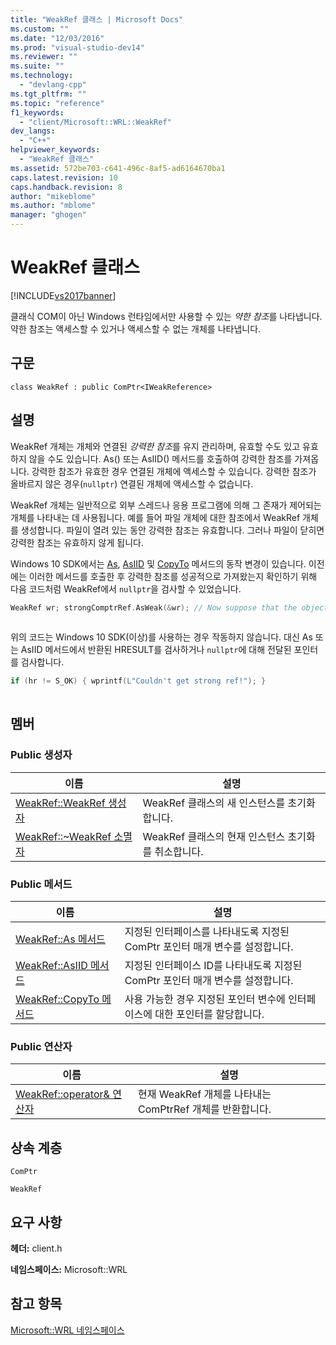 ```yaml
---
title: "WeakRef 클래스 | Microsoft Docs"
ms.custom: ""
ms.date: "12/03/2016"
ms.prod: "visual-studio-dev14"
ms.reviewer: ""
ms.suite: ""
ms.technology: 
  - "devlang-cpp"
ms.tgt_pltfrm: ""
ms.topic: "reference"
f1_keywords: 
  - "client/Microsoft::WRL::WeakRef"
dev_langs: 
  - "C++"
helpviewer_keywords: 
  - "WeakRef 클래스"
ms.assetid: 572be703-c641-496c-8af5-ad6164670ba1
caps.latest.revision: 10
caps.handback.revision: 8
author: "mikeblome"
ms.author: "mblome"
manager: "ghogen"
---
```

# WeakRef 클래스
[!INCLUDE[vs2017banner](../assembler/inline/includes/vs2017banner.md)]

클래식 COM이 아닌 Windows 런타임에서만 사용할 수 있는 *약한 참조*를 나타냅니다. 약한 참조는 액세스할 수 있거나 액세스할 수 없는 개체를 나타냅니다.  
  
## 구문  
  
```  
class WeakRef : public ComPtr<IWeakReference>  
```  
  
## 설명  
 WeakRef 개체는 개체와 연결된 *강력한 참조*를 유지 관리하며, 유효할 수도 있고 유효하지 않을 수도 있습니다. As\(\) 또는 AsIID\(\) 메서드를 호출하여 강력한 참조를 가져옵니다. 강력한 참조가 유효한 경우 연결된 개체에 액세스할 수 있습니다. 강력한 참조가 올바르지 않은 경우\(`nullptr`\) 연결된 개체에 액세스할 수 없습니다.  
  
 WeakRef 개체는 일반적으로 외부 스레드나 응용 프로그램에 의해 그 존재가 제어되는 개체를 나타내는 데 사용됩니다. 예를 들어 파일 개체에 대한 참조에서 WeakRef 개체를 생성합니다. 파일이 열려 있는 동안 강력한 참조는 유효합니다. 그러나 파일이 닫히면 강력한 참조는 유효하지 않게 됩니다.  
  
 Windows 10 SDK에서는 [As](../windows/weakref-as-method.md), [AsIID](../windows/weakref-asiid-method.md) 및 [CopyTo](../windows/weakref-copyto-method.md) 메서드의 동작 변경이 있습니다. 이전에는 이러한 메서드를 호출한 후 강력한 참조를 성공적으로 가져왔는지 확인하기 위해 다음 코드처럼 WeakRef에서 `nullptr`을 검사할 수 있었습니다.  
  
```cpp  
WeakRef wr; strongComptrRef.AsWeak(&wr); // Now suppose that the object strongComPtrRef points to no longer exists // and the following code tries to get a strong ref from the weak ref: ComPtr<ISomeInterface> strongRef; HRESULT hr = wr.As(&strongRef); // This check won't work with the Windows 10 SDK version of the library. // Use the HRESULT from previous As() call instead. if(wr == nullptr) { wprintf(L"Couldn’t get strong ref!"); }  
  
```  
  
 위의 코드는 Windows 10 SDK\(이상\)를 사용하는 경우 작동하지 않습니다. 대신 As 또는 AsIID 메서드에서 반환된 HRESULT를 검사하거나 `nullptr`에 대해 전달된 포인터를 검사합니다.  
  
```cpp  
if (hr != S_OK) { wprintf(L"Couldn't get strong ref!"); }  
  
```  
  
## 멤버  
  
### Public 생성자  
  
|이름|설명|  
|--------|--------|  
|[WeakRef::WeakRef 생성자](../windows/weakref-weakref-constructor.md)|WeakRef 클래스의 새 인스턴스를 초기화합니다.|  
|[WeakRef::~WeakRef 소멸자](../windows/weakref-tilde-weakref-destructor.md)|WeakRef 클래스의 현재 인스턴스 초기화를 취소합니다.|  
  
### Public 메서드  
  
|이름|설명|  
|--------|--------|  
|[WeakRef::As 메서드](../windows/weakref-as-method.md)|지정된 인터페이스를 나타내도록 지정된 ComPtr 포인터 매개 변수를 설정합니다.|  
|[WeakRef::AsIID 메서드](../windows/weakref-asiid-method.md)|지정된 인터페이스 ID를 나타내도록 지정된 ComPtr 포인터 매개 변수를 설정합니다.|  
|[WeakRef::CopyTo 메서드](../windows/weakref-copyto-method.md)|사용 가능한 경우 지정된 포인터 변수에 인터페이스에 대한 포인터를 할당합니다.|  
  
### Public 연산자  
  
|이름|설명|  
|--------|--------|  
|[WeakRef::operator& 연산자](../windows/weakref-operator-ampersand-operator.md)|현재 WeakRef 개체를 나타내는 ComPtrRef 개체를 반환합니다.|  
  
## 상속 계층  
 `ComPtr`  
  
 `WeakRef`  
  
## 요구 사항  
 **헤더:** client.h  
  
 **네임스페이스:** Microsoft::WRL  
  
## 참고 항목  
 [Microsoft::WRL 네임스페이스](../windows/microsoft-wrl-namespace.md)